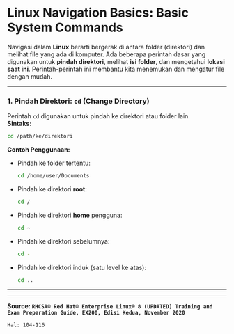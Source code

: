 # Linux Navigation Basics: Basic System Commands

Navigasi dalam **Linux** berarti bergerak di antara folder (direktori) dan melihat file yang ada di komputer. Ada beberapa perintah dasar yang digunakan untuk **pindah direktori**, melihat **isi folder**, dan mengetahui **lokasi saat ini**. Perintah-perintah ini membantu kita menemukan dan mengatur file dengan mudah.  

---

### **1. Pindah Direktori: `cd` (Change Directory)**  
Perintah `cd` digunakan untuk pindah ke direktori atau folder lain.  
**Sintaks:**  
```bash
cd /path/ke/direktori
```

**Contoh Penggunaan:**  
- Pindah ke folder tertentu:  
   ```bash
   cd /home/user/Documents
   ```  
- Pindah ke direktori **root**:  
   ```bash
   cd /
   ```  
- Pindah ke direktori **home** pengguna:  
   ```bash
   cd ~
   ```  
- Pindah ke direktori sebelumnya:  
   ```bash
   cd -
   ```  
- Pindah ke direktori induk (satu level ke atas):  
   ```bash
   cd ..
   ```  

---





---

**Source: `RHCSA® Red Hat® Enterprise Linux® 8 (UPDATED) Training and Exam Preparation Guide, EX200, Edisi Kedua, November 2020`**

`Hal: 104-116`
